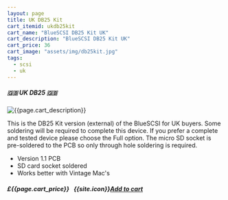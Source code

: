 ```yaml
---
layout: page
title: UK DB25 Kit
cart_itemid: ukdb25kit
cart_name: "BlueSCSI DB25 Kit UK"
cart_description: "BlueSCSI DB25 Kit UK"
cart_price: 36
cart_image: "assets/img/db25kit.jpg"
tags: 
  - scsi
  - uk
---
```


##### 🇬🇧 UK DB25 🇬🇧

![{{page.cart_description}}]({{page.cart_image}})

This is the DB25 Kit version (external) of the BlueSCSI for UK buyers. Some soldering will be required to complete this device. If you prefer a complete and tested device please choose the Full option. The micro SD socket is pre-soldered to the PCB so only through hole soldering is required.

* Version 1.1 PCB
* SD card socket soldered
* Works better with Vintage Mac's 

##### £{{page.cart_price}} &nbsp; {{site.icon}}[Add to cart](/cart#{{page.cart_itemid}})